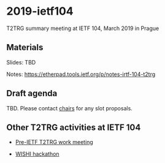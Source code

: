 # 2019-ietf104

T2TRG summary meeting at IETF 104, March 2019 in Prague


## Materials

Slides: TBD

Notes: <https://etherpad.tools.ietf.org/p/notes-irtf-104-t2trg>

## Draft agenda

TBD. Please contact [chairs][] for any slot proposals.

[chairs]: mailto:t2trg-chairs@irtf.org


## Other T2TRG activities at IETF 104

* [Pre-IETF T2TRG work meeting](https://github.com/t2trg/2019-ietf104/wiki/Pre-IETF-T2TRG-work-meeting)

* [WISHI hackathon](https://github.com/t2trg/wishi/wiki/Preparation:-Hackathon-Planning)
